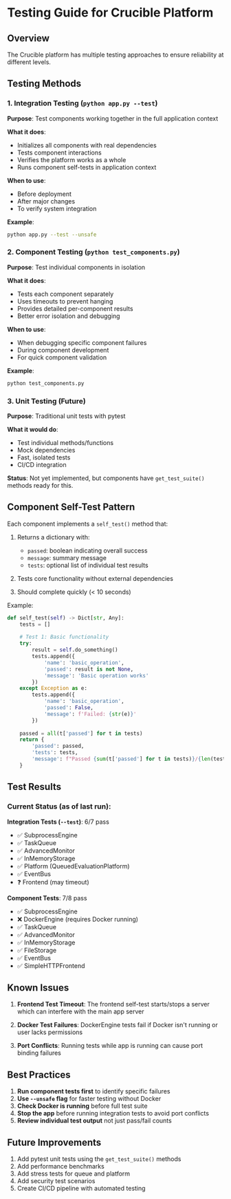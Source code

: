 # Testing Guide for Crucible Platform

## Overview

The Crucible platform has multiple testing approaches to ensure reliability at different levels.

## Testing Methods

### 1. Integration Testing (`python app.py --test`)

**Purpose**: Test components working together in the full application context

**What it does**:
- Initializes all components with real dependencies
- Tests component interactions
- Verifies the platform works as a whole
- Runs component self-tests in application context

**When to use**:
- Before deployment
- After major changes
- To verify system integration

**Example**:
```bash
python app.py --test --unsafe
```

### 2. Component Testing (`python test_components.py`)

**Purpose**: Test individual components in isolation

**What it does**:
- Tests each component separately
- Uses timeouts to prevent hanging
- Provides detailed per-component results
- Better error isolation and debugging

**When to use**:
- When debugging specific component failures
- During component development
- For quick component validation

**Example**:
```bash
python test_components.py
```

### 3. Unit Testing (Future)

**Purpose**: Traditional unit tests with pytest

**What it would do**:
- Test individual methods/functions
- Mock dependencies
- Fast, isolated tests
- CI/CD integration

**Status**: Not yet implemented, but components have `get_test_suite()` methods ready for this.

## Component Self-Test Pattern

Each component implements a `self_test()` method that:

1. Returns a dictionary with:
   - `passed`: boolean indicating overall success
   - `message`: summary message
   - `tests`: optional list of individual test results

2. Tests core functionality without external dependencies

3. Should complete quickly (< 10 seconds)

Example:
```python
def self_test(self) -> Dict[str, Any]:
    tests = []
    
    # Test 1: Basic functionality
    try:
        result = self.do_something()
        tests.append({
            'name': 'basic_operation',
            'passed': result is not None,
            'message': 'Basic operation works'
        })
    except Exception as e:
        tests.append({
            'name': 'basic_operation',
            'passed': False,
            'message': f'Failed: {str(e)}'
        })
    
    passed = all(t['passed'] for t in tests)
    return {
        'passed': passed,
        'tests': tests,
        'message': f"Passed {sum(t['passed'] for t in tests)}/{len(tests)} tests"
    }
```

## Test Results

### Current Status (as of last run):

**Integration Tests (`--test`)**: 6/7 pass
- ✅ SubprocessEngine
- ✅ TaskQueue  
- ✅ AdvancedMonitor
- ✅ InMemoryStorage
- ✅ Platform (QueuedEvaluationPlatform)
- ✅ EventBus
- ❓ Frontend (may timeout)

**Component Tests**: 7/8 pass
- ✅ SubprocessEngine
- ❌ DockerEngine (requires Docker running)
- ✅ TaskQueue
- ✅ AdvancedMonitor
- ✅ InMemoryStorage
- ✅ FileStorage
- ✅ EventBus
- ✅ SimpleHTTPFrontend

## Known Issues

1. **Frontend Test Timeout**: The frontend self-test starts/stops a server which can interfere with the main app server

2. **Docker Test Failures**: DockerEngine tests fail if Docker isn't running or user lacks permissions

3. **Port Conflicts**: Running tests while app is running can cause port binding failures

## Best Practices

1. **Run component tests first** to identify specific failures
2. **Use `--unsafe` flag** for faster testing without Docker
3. **Check Docker is running** before full test suite
4. **Stop the app** before running integration tests to avoid port conflicts
5. **Review individual test output** not just pass/fail counts

## Future Improvements

1. Add pytest unit tests using the `get_test_suite()` methods
2. Add performance benchmarks
3. Add stress tests for queue and platform
4. Add security test scenarios
5. Create CI/CD pipeline with automated testing